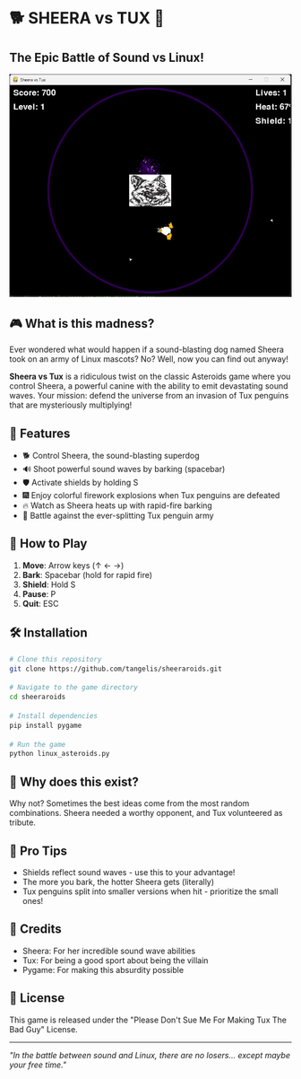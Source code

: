 # 🐕 SHEERA vs TUX 🐧

## The Epic Battle of Sound vs Linux!

![Game Screenshot](assets/SHEERAROIDS.png)

## 🎮 What is this madness?

Ever wondered what would happen if a sound-blasting dog named Sheera took on an army of Linux mascots? No? Well, now you can find out anyway!

**Sheera vs Tux** is a ridiculous twist on the classic Asteroids game where you control Sheera, a powerful canine with the ability to emit devastating sound waves. Your mission: defend the universe from an invasion of Tux penguins that are mysteriously multiplying!

## 🚀 Features

- 🐕 Control Sheera, the sound-blasting superdog
- 🔊 Shoot powerful sound waves by barking (spacebar)
- 🛡️ Activate shields by holding S
- 🎆 Enjoy colorful firework explosions when Tux penguins are defeated
- 🔥 Watch as Sheera heats up with rapid-fire barking
- 🐧 Battle against the ever-splitting Tux penguin army

## 🎯 How to Play

1. **Move**: Arrow keys (↑ ← →)
2. **Bark**: Spacebar (hold for rapid fire)
3. **Shield**: Hold S
4. **Pause**: P
5. **Quit**: ESC



## 🛠️ Installation

```bash
# Clone this repository
git clone https://github.com/tangelis/sheeraroids.git

# Navigate to the game directory
cd sheeraroids

# Install dependencies
pip install pygame

# Run the game
python linux_asteroids.py
```

## 🤔 Why does this exist?

Why not? Sometimes the best ideas come from the most random combinations. Sheera needed a worthy opponent, and Tux volunteered as tribute.

## 🧠 Pro Tips

- Shields reflect sound waves - use this to your advantage!
- The more you bark, the hotter Sheera gets (literally)
- Tux penguins split into smaller versions when hit - prioritize the small ones!

## 🙏 Credits

- Sheera: For her incredible sound wave abilities
- Tux: For being a good sport about being the villain
- Pygame: For making this absurdity possible

## 📜 License

This game is released under the "Please Don't Sue Me For Making Tux The Bad Guy" License.

---

*"In the battle between sound and Linux, there are no losers... except maybe your free time."*
